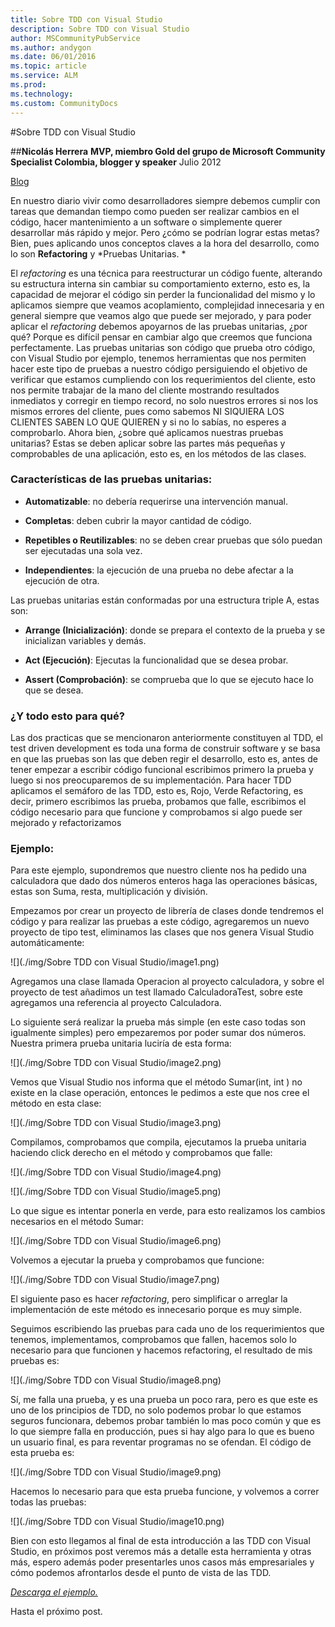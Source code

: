 ```yaml
---
title: Sobre TDD con Visual Studio
description: Sobre TDD con Visual Studio
author: MSCommunityPubService
ms.author: andygon
ms.date: 06/01/2016
ms.topic: article
ms.service: ALM
ms.prod: 
ms.technology:
ms.custom: CommunityDocs
---
```


#Sobre TDD con Visual Studio

##**Nicolás Herrera**
**MVP, miembro Gold del grupo de Microsoft Community Specialist Colombia, blogger y speaker**
Julio 2012   

[Blog](http://nicolocodev.wordpress.com/)


En nuestro diario vivir como desarrolladores siempre debemos cumplir con
tareas que demandan tiempo como pueden ser realizar cambios en el
código, hacer mantenimiento a un software o simplemente querer
desarrollar más rápido y mejor. Pero ¿cómo se podrían lograr estas
metas? Bien, pues aplicando unos conceptos claves a la hora del
desarrollo, como lo son **Refactoring** y *Pruebas Unitarias. *

El *refactoring* es una técnica para reestructurar un código fuente,
alterando su estructura interna sin cambiar su comportamiento externo,
esto es, la capacidad de mejorar el código sin perder la funcionalidad
del mismo y lo aplicamos siempre que veamos acoplamiento, complejidad
innecesaria y en general siempre que veamos algo que puede ser mejorado,
y para poder aplicar el *refactoring* debemos apoyarnos de las pruebas
unitarias, ¿por qué? Porque es difícil pensar en cambiar algo que
creemos que funciona perfectamente. Las pruebas unitarias son código que
prueba otro código, con Visual Studio por ejemplo, tenemos herramientas
que nos permiten hacer este tipo de pruebas a nuestro código
persiguiendo el objetivo de verificar que estamos cumpliendo con los
requerimientos del cliente, esto nos permite trabajar de la mano del
cliente mostrando resultados inmediatos y corregir en tiempo record, no
solo nuestros errores si nos los mismos errores del cliente, pues como
sabemos NI SIQUIERA LOS CLIENTES SABEN LO QUE QUIEREN y si no lo sabías,
no esperes a comprobarlo. Ahora bien, ¿sobre qué aplicamos nuestras
pruebas unitarias? Estas se deben aplicar sobre las partes más pequeñas
y comprobables de una aplicación, esto es, en los métodos de las clases.

### Características de las pruebas unitarias:

- **Automatizable**: no debería requerirse una intervención manual.

-    **Completas**: deben cubrir la mayor cantidad de código.

-    **Repetibles o Reutilizables**: no se deben crear pruebas que sólo
    puedan ser ejecutadas una sola vez.

-    **Independientes**: la ejecución de una prueba no debe afectar a la
    ejecución de otra.

Las pruebas unitarias están conformadas por una estructura triple A, estas son:

- **Arrange (Inicialización)**: donde se prepara el contexto de la
    prueba y se inicializan variables y demás.

-    **Act (Ejecución)**: Ejecutas la funcionalidad que se desea probar.

-    **Assert (Comprobación)**: se comprueba que lo que se ejecuto hace
    lo que se desea.

### ¿Y todo esto para qué?

Las dos practicas que se mencionaron anteriormente constituyen al TDD,
el test driven development es toda una forma de construir software y se
basa en que las pruebas son las que deben regir el desarrollo, esto es,
antes de tener empezar a escribir código funcional escribimos primero la
prueba y luego si nos preocuparemos de su implementación. Para hacer TDD
aplicamos el semáforo de las TDD, esto es, Rojo, Verde Refactoring, es
decir, primero escribimos las prueba, probamos que falle, escribimos el
código necesario para que funcione y comprobamos si algo puede ser
mejorado y refactorizamos

### Ejemplo:

Para este ejemplo, supondremos que nuestro cliente nos ha pedido una
calculadora que dado dos números enteros haga las operaciones básicas,
estas son Suma, resta, multiplicación y división.

Empezamos por crear un proyecto de librería de clases donde tendremos el
código y para realizar las pruebas a este código, agregaremos un nuevo
proyecto de tipo test, eliminamos las clases que nos genera Visual
Studio automáticamente:

![](./img/Sobre TDD con Visual Studio/image1.png)

Agregamos una clase llamada Operacion al proyecto calculadora, y sobre
el proyecto de test añadimos un test llamado CalculadoraTest, sobre este
agregamos una referencia al proyecto Calculadora.

Lo siguiente será realizar la prueba más simple (en este caso todas son
igualmente simples) pero empezaremos por poder sumar dos números.
Nuestra primera prueba unitaria luciría de esta forma:

![](./img/Sobre TDD con Visual Studio/image2.png)

Vemos que Visual Studio nos informa que el método Sumar(int, int ) no
existe en la clase operación, entonces le pedimos a este que nos cree el
método en esta clase:

![](./img/Sobre TDD con Visual Studio/image3.png)

Compilamos, comprobamos que compila, ejecutamos la prueba unitaria
haciendo click derecho en el método y comprobamos que falle:

![](./img/Sobre TDD con Visual Studio/image4.png)

![](./img/Sobre TDD con Visual Studio/image5.png)

Lo que sigue es intentar ponerla en verde, para esto realizamos los
cambios necesarios en el método Sumar:

![](./img/Sobre TDD con Visual Studio/image6.png)

Volvemos a ejecutar la prueba y comprobamos que funcione:

![](./img/Sobre TDD con Visual Studio/image7.png)

El siguiente paso es hacer *refactoring*, pero simplificar o arreglar la
implementación de este método es innecesario porque es muy simple.

Seguimos escribiendo las pruebas para cada uno de los requerimientos que
tenemos, implementamos, comprobamos que fallen, hacemos solo lo
necesario para que funcionen y hacemos refactoring, el resultado de mis
pruebas es:

![](./img/Sobre TDD con Visual Studio/image8.png)

Sí, me falla una prueba, y es una prueba un poco rara, pero es que este
es uno de los principios de TDD, no solo podemos probar lo que estamos
seguros funcionara, debemos probar también lo mas poco común y que es lo
que siempre falla en producción, pues si hay algo para lo que es bueno
un usuario final, es para reventar programas no se ofendan. El código de
esta prueba es:

![](./img/Sobre TDD con Visual Studio/image9.png)

Hacemos lo necesario para que esta prueba funcione, y volvemos a correr
todas las pruebas:

![](./img/Sobre TDD con Visual Studio/image10.png)

Bien con esto llegamos al final de esta introducción a las TDD con
Visual Studio, en próximos post veremos más a detalle esta herramienta y
otras más, espero además poder presentarles unos casos más empresariales
y cómo podemos afrontarlos desde el punto de vista de las TDD.

[*Descarga el
ejemplo.*](https://skydrive.live.com/redir.aspx?cid=73aa1b824471902b&resid=73AA1B824471902B!573&parid=73AA1B824471902B!372)

Hasta el próximo post.




